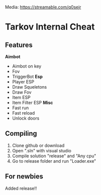 Media: https://streamable.com/q0sejr

# Tarkov Internal Cheat

Features
----------
**Aimbot**
+ Aimbot on key
+ Fov
+ TriggerBot
**Esp**
+ Player ESP
+ Draw Squeletons
+ Draw Fov
+ Item ESP
+ Item Filter ESP
**Misc**
+ Fast run
+ Fast reload
+ Unlock doors

Compiling
----------
1) Clone github or download
2) Open ".sln" with visual studio
3) Compile solution "release" and "Any cpu"
4) Go to release folder and run "Loader.exe"

For newbies
----------
Added release!!
